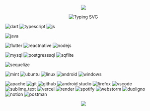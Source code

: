 <p align="center"> <img src="https://capsule-render.vercel.app/api?type=waving&color=0:423da,7100:008080&fontColor=dedede&height=160&section=header&text=Tongasoa👋&fontSize=20" /> </p> <p align="center"> <img src="https://readme-typing-svg.demolab.com?font=Fira+Code&size=18&pause=1000&color=066DBD&center=true&random=false&width=760&lines=Software+engineer+student+and+mobile+dev" alt="Typing SVG" /> </a> </p> <p align='left'> <img src="https://img.shields.io/badge/dart-%230175C2.svg?style=for-the-badge&logo=dart&logoColor=white" alt="dart"/> <img src="https://img.shields.io/badge/typescript-%23007ACC.svg?style=for-the-badge&logo=typescript&logoColor=white" alt="typescript" /> <img src="https://img.shields.io/badge/javascript-%23323330.svg?style=for-the-badge&logo=javascript&logoColor=%23F7DF1E" alt="js"/> </p> <p align='left'> <img src="https://img.shields.io/badge/java-%23ED8B00.svg?style=for-the-badge&logo=openjdk&logoColor=white" alt="java"/> </p> <p align="left"> <img src="https://img.shields.io/badge/Flutter-%2302569B.svg?style=for-the-badge&logo=Flutter&logoColor=white" alt="flutter" /> <img src="https://img.shields.io/badge/react_native-%2320232a.svg?style=for-the-badge&logo=react&logoColor=%2361DAFB" alt="reactnative" /> <img src="https://img.shields.io/badge/node.js-6DA55F?style=for-the-badge&logo=node.js&logoColor=white" alt="nodejs" /> </p> <p align="left"> <img src="https://img.shields.io/badge/MySQL-005C84?style=for-the-badge&logo=mysql&logoColor=white" alt="mysql"/> <img src="https://img.shields.io/badge/postgres-%23316192.svg?style=for-the-badge&logo=postgresql&logoColor=white" alt="postgresssql"/> <img src="https://img.shields.io/badge/sqlite-%2307405e.svg?style=for-the-badge&logo=sqlite&logoColor=white" alt="sqflite"/> </p> <p align='left'> <img src="https://img.shields.io/badge/Sequelize-52B0E7?style=for-the-badge&logo=Sequelize&logoColor=white" alt="sequelize" /> </p> <p align='left'> <img src="https://img.shields.io/badge/Linux%20Mint-87CF3E?style=for-the-badge&logo=Linux%20Mint&logoColor=white" alt="mint" /> <img src="https://img.shields.io/badge/Ubuntu-E95420?style=for-the-badge&logo=ubuntu&logoColor=white" alt="ubuntu"/> <img src="https://img.shields.io/badge/Linux-FCC624?style=for-the-badge&logo=linux&logoColor=black" alt="linux" /> <img src="https://img.shields.io/badge/Android-3DDC84?style=for-the-badge&logo=android&logoColor=white" alt="android" /> <img src="https://img.shields.io/badge/Windows-0078D6?style=for-the-badge&logo=windows&logoColor=white" alt="windows" /> </p> <p align="left"> <img src="https://img.shields.io/badge/apache-%23D42029.svg?style=for-the-badge&logo=apache&logoColor=white" alt="apache" /> <img src="https://img.shields.io/badge/git-%23F05033.svg?style=for-the-badge&logo=git&logoColor=white" alt="git" /> <img src="https://img.shields.io/badge/github-%23121011.svg?style=for-the-badge&logo=github&logoColor=white" alt="github"/> <img src="https://img.shields.io/badge/android%20studio-346ac1?style=for-the-badge&logo=android%20studio&logoColor=white" alt="android studio" /> <img src="https://img.shields.io/badge/Firefox-FF7139?style=for-the-badge&logo=Firefox-Browser&logoColor=white" alt="firefox" /> <img src="https://img.shields.io/badge/Visual%20Studio-5C2D91.svg?style=for-the-badge&logo=visual-studio&logoColor=white" alt="vscode"/> <img src="https://img.shields.io/badge/sublime_text-%23575757.svg?style=for-the-badge&logo=sublime-text&logoColor=important" alt="sublime_text"/> <img src="https://img.shields.io/badge/vercel-%23000000.svg?style=for-the-badge&logo=vercel&logoColor=white" alt="vercel"/> <img src="https://img.shields.io/badge/Render-%46E3B7.svg?style=for-the-badge&logo=render&logoColor=white" alt="render"/> <img src="https://img.shields.io/badge/Spotify-1ED760?style=for-the-badge&logo=spotify&logoColor=white" alt="spotify"/> <img src="https://img.shields.io/badge/webstorm-143?style=for-the-badge&logo=webstorm&logoColor=white&color=black" alt="webstorm" /> <img src="https://img.shields.io/badge/Duolingo-%234DC730.svg?style=for-the-badge&logo=Duolingo&logoColor=white" alt="duoligno" /> <img src="https://img.shields.io/badge/Notion-%23000000.svg?style=for-the-badge&logo=notion&logoColor=white" alt="notion" /> <img src="https://img.shields.io/badge/Postman-FF6C37?style=for-the-badge&logo=postman&logoColor=white" alt="postman" /> </p> <p align="center"><img src="https://github-readme-streak-stats.herokuapp.com/?user=Tiavina22&theme=dark&hide_border=false"/></p>
